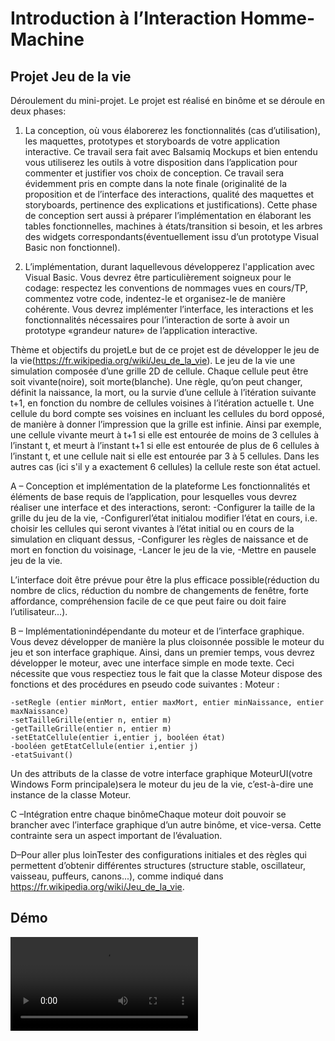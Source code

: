# Introduction à l’Interaction Homme-Machine
## Projet Jeu de la vie 
Déroulement du mini-projet. Le projet est réalisé en binôme et se déroule en deux phases:
1. La conception, où vous élaborerez les fonctionnalités (cas d’utilisation), les maquettes, prototypes  et  storyboards  de  votre  application  interactive.  Ce  travail  sera  fait  avec Balsamiq  Mockups  et  bien  entendu  vous  utiliserez  les  outils  à  votre  disposition  dans l’application pour commenter  et  justifier  vos choix de conception. Ce  travail sera évidemment  pris  en  compte  dans  la  note  finale  (originalité  de  la  proposition  et  de l’interface des  interactions,  qualité  des  maquettes  et  storyboards,  pertinence  des explications   et   justifications). Cette   phase   de   conception   sert   aussi   à   préparer l’implémentation en élaborant les tables fonctionnelles, machines à états/transition si besoin,  et les arbres  des  widgets  correspondants(éventuellement issu d’un prototype Visual Basic non fonctionnel).

2. L’implémentation, durant laquellevous développerez l'application avec Visual Basic. Vous devrez être particulièrement soigneux pour le codage: respectez les conventions de nommages vues en cours/TP, commentez votre code, indentez-le et organisez-le de manière  cohérente.  Vous  devrez   implémenter  l’interface,  les  interactions  et  les fonctionnalités nécessaires pour l’interaction de sorte à avoir un prototype «grandeur nature» de l’application interactive.

Thème et objectifs du projetLe but de ce projet est de développer le jeu de la vie(https://fr.wikipedia.org/wiki/Jeu_de_la_vie).       Le jeu de la vie une simulation composée d’une grille 2D de cellule. Chaque cellule peut être soit vivante(noire), soit morte(blanche). Une règle, qu’on peut changer, définit la naissance, la mort, ou la survie d’une cellule à l’itération suivante t+1, en fonction du nombre de cellules voisines à l’itération actuelle t.
Une cellule du bord compte ses voisines en incluant les cellules du bord opposé, de manière à donner l’impression que la grille est infinie. Ainsi par exemple, une cellule vivante meurt à t+1 si elle est entourée de moins de 3 cellules à l’instant t, et meurt à l’instant t+1 si elle est entourée de plus de 6 cellules à l’instant t, et une cellule nait si elle est entourée par 3 à 5 cellules. Dans les autres cas (ici s'il y a exactement 6 cellules) la cellule reste son état actuel.

A – Conception et implémentation de la plateforme Les fonctionnalités et éléments de base requis de l’application, pour lesquelles  vous  devrez réaliser une interface et des interactions, seront:
    -Configurer la taille de la grille du jeu de la vie, 
    -Configurerl’état initialou modifier l’état en cours, i.e. choisir les cellules qui seront vivantes à l’état initial ou en cours 
     de la simulation en cliquant dessus,
    -Configurer les règles de naissance et de mort en fonction du voisinage,
    -Lancer le jeu de la vie,
    -Mettre en pausele jeu de la vie.
    
L’interface doit être prévue pour être la plus efficace possible(réduction du nombre de clics, réduction du nombre de changements de fenêtre, forte affordance, compréhension facile de ce que peut faire ou doit faire l’utilisateur...).

B – Implémentationindépendante du moteur et de l’interface graphique. Vous devez développer de manière la plus cloisonnée possible le moteur du jeu et son interface graphique. Ainsi, dans un premier temps, vous devrez développer le moteur, avec une interface simple  en  mode  texte. Ceci  nécessite  que  vous  respectiez  tous  le  fait  que  la  classe Moteur dispose des fonctions et des procédures en pseudo code suivantes : Moteur :

    -setRegle (entier minMort, entier maxMort, entier minNaissance, entier maxNaissance)
    -setTailleGrille(entier n, entier m)
    -getTailleGrille(entier n, entier m)
    -setEtatCellule(entier i,entier j, booléen état)
    -booléen getEtatCellule(entier i,entier j)
    -etatSuivant()

Un  des  attributs  de  la  classe de  votre  interface  graphique MoteurUI(votre  Windows  Form principale)sera le moteur du jeu de la vie, c’est-à-dire une instance de la classe Moteur.

C –Intégration entre chaque binômeChaque moteur doit pouvoir se brancher avec l’interface graphique d’un autre binôme, et vice-versa. 
Cette contrainte sera un aspect important de l’évaluation.

D–Pour aller plus loinTester des configurations initiales et des règles qui permettent d’obtenir différentes structures (structure  stable,  oscillateur,  vaisseau,  puffeurs,  canons...),  comme  indiqué  dans https://fr.wikipedia.org/wiki/Jeu_de_la_vie.

## Démo
![Video](./gameoflife.mp4 "Démo")
